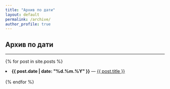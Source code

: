 ```yaml
---
title: "Архив по дати"
layout: default
permalink: /archive/
author_profile: true
---
```

<div class="text-center">
<h2>Архив по дати</h2>
<hr/>

{% for post in site.posts %}
  <li>
    <strong>{{ post.date | date: "%d.%m.%Y" }}</strong> — 
    <a href="{{ post.url | absolute_url }}">{{ post.title }}</a> 
  </li><br/>
{% endfor %}
</div>